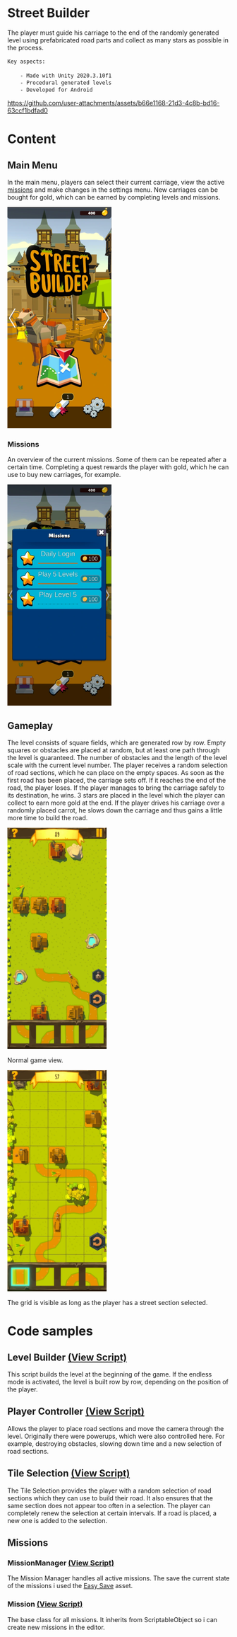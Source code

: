 # Street Builder

The player must guide his carriage to the end of the randomly generated level using prefabricated road parts and collect as many stars as possible in the process.

    Key aspects:

        - Made with Unity 2020.3.10f1
        - Procedural generated levels
        - Developed for Android

https://github.com/user-attachments/assets/b66e1168-21d3-4c8b-bd16-63ccf1bdfad0

# Content

## Main Menu

In the main menu, players can select their current carriage, view the active [missions](#missions) and make changes in the settings menu.
New carriages can be bought for gold, which can be earned by completing levels and missions.

<img src="images/mainMenu.webp" height="500px" alt="Image of the main menu">

### Missions

An overview of the current missions. Some of them can be repeated after a certain time. Completing a quest rewards the player with gold, which he can use to buy new carriages, for example.

<img src="images/missions.webp" height="500px" alt="Image of the main menu">

## Gameplay

The level consists of square fields, which are generated row by row. Empty squares or obstacles are placed at random, but at least one path through the level is guaranteed. The number of obstacles and the length of the level scale with the current level number.
The player receives a random selection of road sections, which he can place on the empty spaces. As soon as the first road has been placed, the carriage sets off. If it reaches the end of the road, the player loses. If the player manages to bring the carriage safely to its destination, he wins.
3 stars are placed in the level which the player can collect to earn more gold at the end.
If the player drives his carriage over a randomly placed carrot, he slows down the carriage and thus gains a little more time to build the road.

<img src="images/gameplay_1.webp" height="500px" alt="Image of the main menu">

Normal game view.

<img src="images/gameplay_2.webp" height="500px" alt="Image of the main menu">

The grid is visible as long as the player has a street section selected.

# Code samples

## Level Builder [(View Script)](scripts/LevelBuilder.cs)

This script builds the level at the beginning of the game.
If the endless mode is activated, the level is built row by row, depending on the position of the player.

## Player Controller [(View Script)](scripts/PlayerController.cs)

Allows the player to place road sections and move the camera through the level.
Originally there were powerups, which were also controlled here. For example, destroying obstacles, slowing down time and a new selection of road sections.

## Tile Selection [(View Script)](scripts/TileSelection.cs)

The Tile Selection provides the player with a random selection of road sections which they can use to build their road. It also ensures that the same section does not appear too often in a selection. The player can completely renew the selection at certain intervals. If a road is placed, a new one is added to the selection.

## Missions

### MissionManager [(View Script)](scripts/MissionManager.cs)

The Mission Manager handles all active missions. The save the current state of the missions i used the [Easy Save](https://assetstore.unity.com/packages/tools/utilities/easy-save-the-complete-save-game-data-serializer-system-768) asset.

### Mission [(View Script)](scripts/Mission.cs)

The base class for all missions. It inherits from ScriptableObject so i can create new missions in the editor.